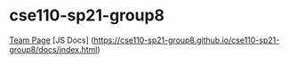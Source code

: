 # cse110-sp21-group8

[Team Page](https://github.com/cse110-sp21-group8/cse110-sp21-group8/blob/main/admin/team.md)
[JS Docs] (https://cse110-sp21-group8.github.io/cse110-sp21-group8/docs/index.html)
